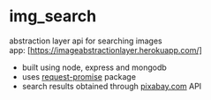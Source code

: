 # img_search
abstraction layer api for searching images <br/>
app: [https://imageabstractionlayer.herokuapp.com/]<br/>

* built using node, express and mongodb
* uses [request-promise](https://github.com/request/request-promise) package
* search results obtained through [pixabay.com](http://pixabay.com) API

